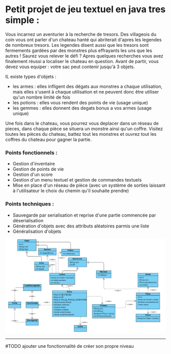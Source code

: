# Petit projet de jeu textuel en java tres simple :

Vous incarnez un aventurier à la recherche de tresors.
Des villageois du coin vous ont parler d'un chateau hanté qui abriterait d'apres les legendes de nombreux tresors.
Les legendes disent aussi que les tresors sont fermements gardées par des monstres plus effrayants les uns que les autres !
Saurez vous relever le défi ?
Apres quelques recherches vous avez finalement réussi a localiser le chateau en question.
Avant de partir, vous devez vous equiper : votre sac peut contenir jusqu'à 3 objets.

IL existe  types d'objets :

- les armes : elles infligent des dégats aux monstres a chaque utilisation, mais elles s'usent à chaque utilisation et ne peuvent donc être utiliser qu'un nombre limité de fois
- les potions : elles vous rendent des points de vie (usage unique)
- les gemmes : elles donnent des degats bonus a vos armes (usage unique)

Une fois dans le chateau, vous pourrez vous deplacer dans un réseau de pieces, dans chaque pièce se situera un monstre ainsi qu'un coffre.
Visitez toutes les pièces du chateau, battez tout les monstres et ouvrez tout les coffres du chateau pour gagner la partie.

### Points fonctionnels :
- Gestion d'inventaire
- Gestion de points de vie
- Gestion d'un score
- Gestion d'un menu textuel et gestion de commandes textuels
- Mise en place d'un réseau de pièce (avec un système de sorties laissant à l'utilisateur le choix du chemin qu'il souhaite prendre)

### Points techniques :
- Sauvegarde par serialisation et reprise d'une partie commencée par déserialisation
- Génération d'objets avec des attributs aléatoires parmis une liste
- Généralisation d'objets

![Diagramme de classe](https://github.com/clementor5/chateauHante/blob/main/img/diagramme.png)

--------------------------------------------------------------------------------------------------------------------------------------------

#TODO ajouter une fonctionnalité de créer son propre niveau
